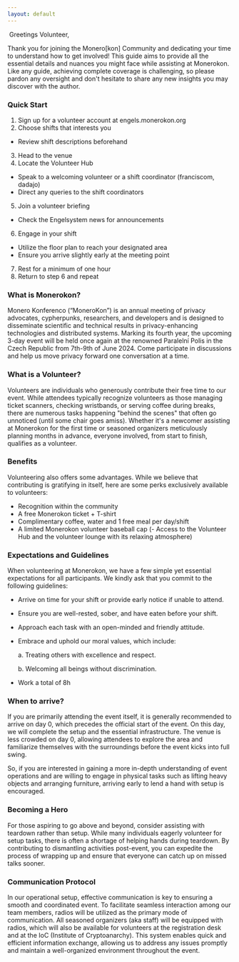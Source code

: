 ```yaml
---
layout: default
---
```

​
Greetings Volunteer,

Thank you for joining the Monero[kon] Community and dedicating your time to understand how to get involved! This guide aims to provide all the essential details and nuances you might face while assisting at Monerokon. Like any guide, achieving complete coverage is challenging, so please pardon any oversight and don't hesitate to share any new insights you may discover with the author.

### Quick Start

1. Sign up for a volunteer account at engels.monerokon.org
2. Choose shifts that interests you
  - Review shift descriptions beforehand
3. Head to the venue
4. Locate the Volunteer Hub
  - Speak to a welcoming volunteer or a shift coordinator (franciscom, dadajo)
  - Direct any queries to the shift coordinators
5. Join a volunteer briefing
  - Check the Engelsystem news for announcements
6. Engage in your shift
  - Utilize the floor plan to reach your designated area
  - Ensure you arrive slightly early at the meeting point
7. Rest for a minimum of one hour
8. Return to step 6 and repeat

### What is Monerokon?

Monero Konferenco (“MoneroKon”) is an annual meeting of privacy advocates, cypherpunks, researchers, and developers and is designed to disseminate scientific and technical results in privacy-enhancing technologies and distributed systems. Marking its fourth year, the upcoming 3-day event will be held once again at the renowned Paralelní Polis in the Czech Republic from 7th-9th of June 2024. Come participate in discussions and help us move privacy forward one conversation at a time.

### What is a Volunteer?

Volunteers are individuals who generously contribute their free time to our event. While attendees typically recognize volunteers as those managing ticket scanners, checking wristbands, or serving coffee during breaks, there are numerous tasks happening "behind the scenes" that often go unnoticed (until some chair goes amiss). Whether it's a newcomer assisting at Monerokon for the first time or seasoned organizers meticulously planning months in advance, everyone involved, from start to finish, qualifies as a volunteer.

### Benefits

Volunteering also offers some advantages. While we believe that contributing is gratifying in itself, here are some perks exclusively available to volunteers:

- Recognition within the community
- A free Monerokon ticket + T-shirt
- Complimentary coffee, water and 1 free meal per day/shift
- A limited Monerokon volunteer baseball cap
(- Access to the Volunteer Hub and the volunteer lounge with its relaxing atmosphere)

### Expectations and Guidelines

When volunteering at Monerokon, we have a few simple yet essential expectations for all participants. We kindly ask that you commit to the following guidelines:

- Arrive on time for your shift or provide early notice if unable to attend.
- Ensure you are well-rested, sober, and have eaten before your shift.
- Approach each task with an open-minded and friendly attitude.
- Embrace and uphold our moral values, which include:

  a. Treating others with excellence and respect.

  b. Welcoming all beings without discrimination.

- Work a total of 8h

### When to arrive?

If you are primarily attending the event itself, it is generally recommended to arrive on day 0, which precedes the official start of the event. On this day, we will complete the setup and the essential infrastructure. The venue is less crowded on day 0, allowing attendees to explore the area and familiarize themselves with the surroundings before the event kicks into full swing.

So, if you are interested in gaining a more in-depth understanding of event operations and are willing to engage in physical tasks such as lifting heavy objects and arranging furniture, arriving early to lend a hand with setup is encouraged.

### Becoming a Hero

For those aspiring to go above and beyond, consider assisting with teardown rather than setup. While many individuals eagerly volunteer for setup tasks, there is often a shortage of helping hands during teardown. By contributing to dismantling activities post-event, you can expedite the process of wrapping up and ensure that everyone can catch up on missed talks sooner.

### Communication Protocol

In our operational setup, effective communication is key to ensuring a smooth and coordinated event. To facilitate seamless interaction among our team members, radios will be utilized as the primary mode of communication. All seasoned organizers (aka staff) will be equipped with radios, which will also be available for volunteers at the registration desk and at the IoC (Institute of Cryptoanarchy). This system enables quick and efficient information exchange, allowing us to address any issues promptly and maintain a well-organized environment throughout the event.
